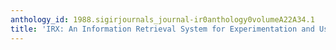 ```yaml
---
anthology_id: 1988.sigirjournals_journal-ir0anthology0volumeA22A34.1
title: 'IRX: An Information Retrieval System for Experimentation and User Applications'
---
```

